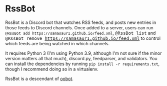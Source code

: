 # RssBot

RssBot is a Discord bot that watches RSS feeds, and posts new entries in those feeds to Discord channels. Once added to a server, users can run `@RssBot add https://samasaur1.github.io/feed.xml`, <kbd>@RssBot list</kbd> and <kbd>@RssBot remove https://samasaur1.github.io/feed.xml</kbd> to control which feeds are being watched in which channels.

It requires Python 3 (I'm using Python 3.9, although I'm not sure if the minor version matters all that much), discord.py, feedparser, and validators. You can install the dependencies by running `pip install -r requirements.txt`, though I recommend doing so in a virtualenv.

RssBot is a descendant of [oobot](https://github.com/InternetUnexplorer/oobot).

